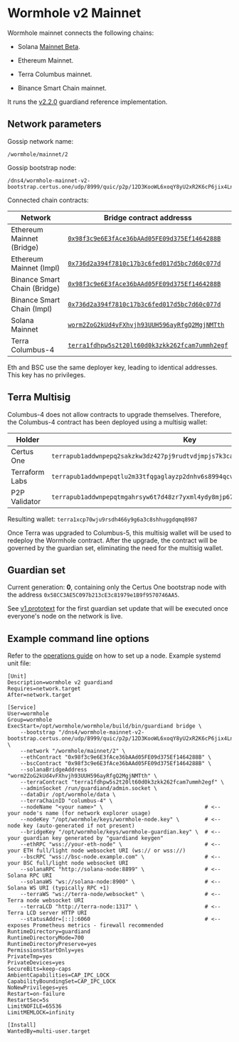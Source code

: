 # Wormhole v2 Mainnet

Wormhole mainnet connects the following chains:

- Solana [Mainnet Beta](https://docs.solana.com/clusters#mainnet-beta).

- Ethereum Mainnet.

- Terra Columbus mainnet.

- Binance Smart Chain mainnet.

It runs the [v2.2.0](https://github.com/certusone/wormhole/releases/tag/v2.2.0) guardiand reference implementation.

## Network parameters

Gossip network name:

    /wormhole/mainnet/2

Gossip bootstrap node:

    /dns4/wormhole-mainnet-v2-bootstrap.certus.one/udp/8999/quic/p2p/12D3KooWL6xoqY8yU2xR2K6cP6jix4LnGSrRh94HCKiK371qUFeU

Connected chain contracts:

| Network                       | Bridge contract addresss                       |
|-------------------------------|------------------------------------------------|
| Ethereum Mainnet (Bridge)     | [`0x98f3c9e6E3fAce36bAAd05FE09d375Ef1464288B`](https://etherscan.io/address/0x98f3c9e6E3fAce36bAAd05FE09d375Ef1464288B)  |
| Ethereum Mainnet (Impl)       | [`0x736d2a394f7810c17b3c6fed017d5bc7d60c077d`](https://etherscan.io/address/0x736d2a394f7810c17b3c6fed017d5bc7d60c077d)  |
| Binance Smart Chain (Bridge)  | [`0x98f3c9e6E3fAce36bAAd05FE09d375Ef1464288B`](https://bscscan.com/address/0x98f3c9e6E3fAce36bAAd05FE09d375Ef1464288B)   |
| Binance Smart Chain (Impl)    | [`0x736d2a394f7810c17b3c6fed017d5bc7d60c077d`](https://bscscan.com/address/0x736d2a394f7810c17b3c6fed017d5bc7d60c077d)   |
| Solana Mainnet                | [`worm2ZoG2kUd4vFXhvjh93UUH596ayRfgQ2MgjNMTth`](https://explorer.solana.com/address/worm2ZoG2kUd4vFXhvjh93UUH596ayRfgQ2MgjNMTth) |
| Terra Columbus-4              | [`terra1fdhpw5s2t20lt60d0k3zkk262fcam7ummh2egf`](https://finder.terra.money/columbus-4/address/terra1fdhpw5s2t20lt60d0k3zkk262fcam7ummh2egf) |

Eth and BSC use the same deployer key, leading to identical addresses. This key has no privileges.

## Terra Multisig

Columbus-4 does not allow contracts to upgrade themselves. Therefore, the Columbus-4 contract has been deployed
using a multisig wallet:

| Holder         | Key                                                                            |
|----------------|--------------------------------------------------------------------------------|
| Certus One     | `terrapub1addwnpepq2sakzkw3dz427pj9rudtvdjmpjs7k3cah6afhwarqdtp630tt50ghak5xd` |
| Terraform Labs | `terrapub1addwnpepqtlu2m33tfqgaglayzp2dnhv6s8994qcvuqtv5t3jsegrt58dt39jn5mt8v` |
| P2P Validator  | `terrapub1addwnpepqtmgahrsyw6t7d48zr7yxml4ydy8mjp67tkxsdhexf7fy0tkgeez204um3y` |

Resulting wallet: `terra1xcp70wju9rsdh466y9g6a3c8shhuggdqmq8987`

Once Terra was upgraded to Columbus-5, this multisig wallet will be used to redeploy the Wormhole contract.
After the upgrade, the contract will be governed by the guardian set, eliminating the need for the multisig wallet.

## Guardian set

Current generation: **0**, containing only the Certus One bootstrap node with the
address `0x58CC3AE5C097b213cE3c81979e1B9f9570746AA5`.

See [v1.prototext](guardianset/v1.prototxt) for the first guardian set update that will be executed once everyone's
node on the network is live.

## Example command line options

Refer to the [operations guide](https://github.com/certusone/wormhole/blob/dev.v2/docs/operations.md) on how to set up a node.
Example systemd unit file:

```
[Unit]
Description=wormhole v2 guardiand
Requires=network.target
After=network.target

[Service]
User=wormhole
Group=wormhole
ExecStart=/opt/wormhole/wormhole/build/bin/guardiand bridge \
    --bootstrap "/dns4/wormhole-mainnet-v2-bootstrap.certus.one/udp/8999/quic/p2p/12D3KooWL6xoqY8yU2xR2K6cP6jix4LnGSrRh94HCKiK371qUFeU" \
    --network "/wormhole/mainnet/2" \
    --ethContract "0x98f3c9e6E3fAce36bAAd05FE09d375Ef1464288B" \
    --bscContract "0x98f3c9e6E3fAce36bAAd05FE09d375Ef1464288B" \
    --solanaBridgeAddress "worm2ZoG2kUd4vFXhvjh93UUH596ayRfgQ2MgjNMTth" \
    --terraContract "terra1fdhpw5s2t20lt60d0k3zkk262fcam7ummh2egf" \
    --adminSocket /run/guardiand/admin.socket \
    --dataDir /opt/wormhole/data \
    --terraChainID "columbus-4" \
    --nodeName "<your name>" \                                # <-- your node's name (for network explorer usage)
    --nodeKey "/opt/wormhole/keys/wormhole-node.key" \        # <-- node key (auto-generated if not present)
    --bridgeKey "/opt/wormhole/keys/wormhole-guardian.key" \  # <-- your guardian key generated by "guardiand keygen"
    --ethRPC "wss://your-eth-node" \                          # <-- your ETH full/light node websocket URI (ws:// or wss://)
    --bscRPC "wss://bsc-node.example.com" \                   # <-- your BSC full/light node websocket URI
    --solanaRPC "http://solana-node:8899" \                   # <-- Solana RPC URI
    --solanaWS "ws://solana-node:8900" \                      # <-- Solana WS URI (typically RPC +1)
    --terraWS "ws://terra-node/websocket" \                   # <-- Terra node websocket URI
    --terraLCD "http://terra-node:1317" \                     # <-- Terra LCD server HTTP URI
    --statusAddr=[::]:6060                                    # <-- exposes Prometheus metrics - firewall recommended
RuntimeDirectory=guardiand
RuntimeDirectoryMode=700
RuntimeDirectoryPreserve=yes
PermissionsStartOnly=yes
PrivateTmp=yes
PrivateDevices=yes
SecureBits=keep-caps
AmbientCapabilities=CAP_IPC_LOCK
CapabilityBoundingSet=CAP_IPC_LOCK
NoNewPrivileges=yes
Restart=on-failure
RestartSec=5s
LimitNOFILE=65536
LimitMEMLOCK=infinity

[Install]
WantedBy=multi-user.target
```
